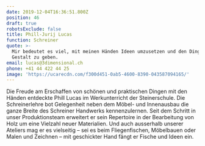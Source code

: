 ```yaml
---
date: 2019-12-04T16:36:51.800Z
position: 46
draft: true
robotsExclude: false
title: Phill-Jurij Lucas
function: Schreiner
quote: >-
  Mir bedeutet es viel, mit meinen Händen Ideen umzusetzen und den Dingen eine
  Gestalt zu geben.
email: lucas@3dimensional.ch
phone: +41 44 422 44 25
image: 'https://ucarecdn.com/f300d451-0ab5-4600-8390-043587094165/'
---
```

Die Freude am Erschaffen von schönen und praktischen Dingen mit den Händen entdeckte Phill Lucas im Werkunterricht der Steinerschule. Die Schreinerlehre bot Gelegenheit neben dem Möbel- und Innenausbau die ganze Breite des Schreiner Handwerks kennenzulernen. Seit dem Schritt in unser Produktionsteam erweitert er sein Repertoire in der Bearbeitung von Holz um eine Vielzahl neuer Materialien. Und auch ausserhalb unserer Ateliers mag er es vielseitig – sei es beim Fliegenfischen, Möbelbauen oder Malen und Zeichnen – mit geschickter Hand fängt er Fische und Ideen ein.
